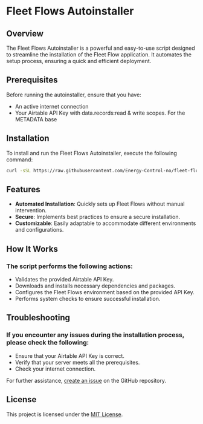 # Fleet Flows Autoinstaller

## Overview

The Fleet Flows Autoinstaller is a powerful and easy-to-use script designed to streamline the installation of the Fleet Flow application. It automates the setup process, ensuring a quick and efficient deployment.

## Prerequisites

Before running the autoinstaller, ensure that you have:
- An active internet connection
- Your Airtable API Key with data.records:read & write scopes. For the METADATA base

## Installation

To install and run the Fleet Flows Autoinstaller, execute the following command:

```bash
curl -sSL https://raw.githubusercontent.com/Energy-Control-no/fleet-flows-autoinstaller/main/full-install.sh | bash -s -- [Your Airtable API Key] 
``` 
## Features

- **Automated Installation**: Quickly sets up Fleet Flows without manual intervention.
- **Secure**: Implements best practices to ensure a secure installation.
- **Customizable**: Easily adaptable to accommodate different environments and configurations.

## How It Works

### The script performs the following actions:

- Validates the provided Airtable API Key.
- Downloads and installs necessary dependencies and packages.
- Configures the Fleet Flows environment based on the provided API Key.
- Performs system checks to ensure successful installation.

## Troubleshooting

### If you encounter any issues during the installation process, please check the following:

- Ensure that your Airtable API Key is correct.
- Verify that your server meets all the prerequisites.
- Check your internet connection.

For further assistance, [create an issue](https://github.com/Energy-Control-no/fleet-flows-autoinstaller/issues) on the GitHub repository.

## License

This project is licensed under the [MIT License](LICENSE).
